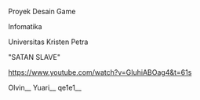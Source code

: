 Proyek Desain Game

Infomatika

Universitas Kristen Petra

"SATAN SLAVE"

https://www.youtube.com/watch?v=GIuhiABOag4&t=61s

Olvin__
Yuari__
qe1e1__



